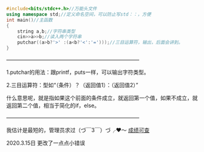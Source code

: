 ```cpp
#include<bits/stdc++.h>//万能头文件
using namespace std;//定义命名空间，可以防止写std：：，方便
int main()//主函数
{
    string a,b;//字符串类型
    cin>>a>>b;//读入两个字符串
    putchar((a>b?'>' :(a<b?'<':'=')));//三目运算符，输出，后面会讲到。
}
```
—————————————————————————

1.putchar的用法：跟printf，puts一样，可以输出字符类型。

2.三目运算符：型如“（条件）？（返回值1）：（返回值2）”

什么意思呢，就是指如果这个前面的条件成立，就返回第一个值，如果不成立，就返回第二个值，相当于简化的if，else。

—————————————————————————


我估计是最短的，管理员求过（づ￣3￣）づ╭❤～
[成绩可查](https://www.luogu.com.cn/record/31723645)


2020.3.15日 更改了一点点小错误